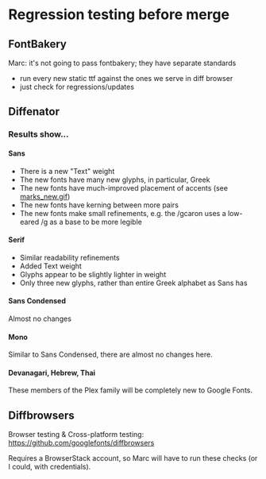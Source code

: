# Regression testing before merge

## FontBakery

Marc: it's not going to pass fontbakery; they have separate standards
- run every new static ttf against the ones we serve in diff browser
- just check for regressions/updates

## Diffenator

### Results show...

#### Sans
- There is a new "Text" weight
- The new fonts have many new glyphs, in particular, Greek
- The new fonts have much-improved placement of accents (see [marks_new.gif](gfonts-qa/currently-hosted-fonts/ibmplexsans/IBMPlexSans-SemiBold-diff_gifs/marks_new.gif))
- The new fonts have kerning between more pairs
- The new fonts make small refinements, e.g. the /gcaron uses a low-eared /g as a base to be more legible

#### Serif

- Similar readability refinements
- Added Text weight
- Glyphs appear to be slightly lighter in weight
- Only three new glyphs, rather than entire Greek alphabet as Sans has


#### Sans Condensed

Almost no changes

#### Mono

Similar to Sans Condensed, there are almost no changes here.

#### Devanagari, Hebrew, Thai

These members of the Plex family will be completely new to Google Fonts.

## Diffbrowsers

Browser testing & Cross-platform testing:
https://github.com/googlefonts/diffbrowsers

Requires a BrowserStack account, so Marc will have to run these checks (or I could, with credentials).